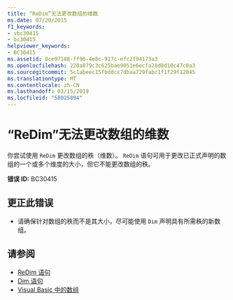 ```yaml
---
title: “ReDim”无法更改数组的维数
ms.date: 07/20/2015
f1_keywords:
- vbc30415
- bc30415
helpviewer_keywords:
- BC30415
ms.assetid: 8ce97188-ff96-4e8c-917c-efc2f94173a3
ms.openlocfilehash: 220a879c3c625bae9051e6ecfa28d8d10c47c0a3
ms.sourcegitcommit: 5c1abeec15fbddcc7dbaa729fabc1f1f29f12045
ms.translationtype: MT
ms.contentlocale: zh-CN
ms.lasthandoff: 03/15/2019
ms.locfileid: "58025894"
---
```

# <a name="redim-cannot-change-the-number-of-dimensions-of-an-array"></a>“ReDim”无法更改数组的维数
你尝试使用 `ReDim` 更改数组的秩（维数）。 `ReDim` 语句可用于更改已正式声明的数组的一个或多个维度的大小，但它不能更改数组的秩。  
  
 **错误 ID:** BC30415  
  
## <a name="to-correct-this-error"></a>更正此错误  
  
-   请确保针对数组的秩而不是其大小，尽可能使用 `Dim` 声明具有所需秩的新数组。  
  
## <a name="see-also"></a>请参阅

- [ReDim 语句](../../visual-basic/language-reference/statements/redim-statement.md)
- [Dim 语句](../../visual-basic/language-reference/statements/dim-statement.md)
- [Visual Basic 中的数组](~/docs/visual-basic/programming-guide/language-features/arrays/index.md)
